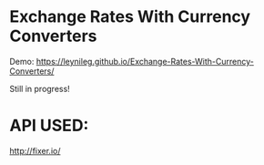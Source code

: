 # Exchange Rates With Currency Converters
Demo: https://leynileg.github.io/Exchange-Rates-With-Currency-Converters/

Still in progress!
# API USED:
http://fixer.io/